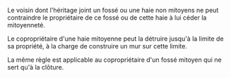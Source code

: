   
 Le voisin dont l'héritage joint un fossé ou une haie non mitoyens ne peut contraindre le propriétaire de ce fossé ou de cette haie à lui céder la mitoyenneté.  

  
 Le copropriétaire d'une haie mitoyenne peut la détruire jusqu'à la limite de sa propriété, à la charge de construire un mur sur cette limite.  

  
 La même règle est applicable au copropriétaire d'un fossé mitoyen qui ne sert qu'à la clôture.  
